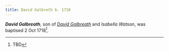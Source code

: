 ```yaml
---
title: David Galbreth b. 1718
---
```

***David Galbreath***, son of *[David Galbreath](galbreath-david-1784.md)* and *Isabella Watson*, was baptised 2 Oct 1718[^birth].

[^birth]: TBD
